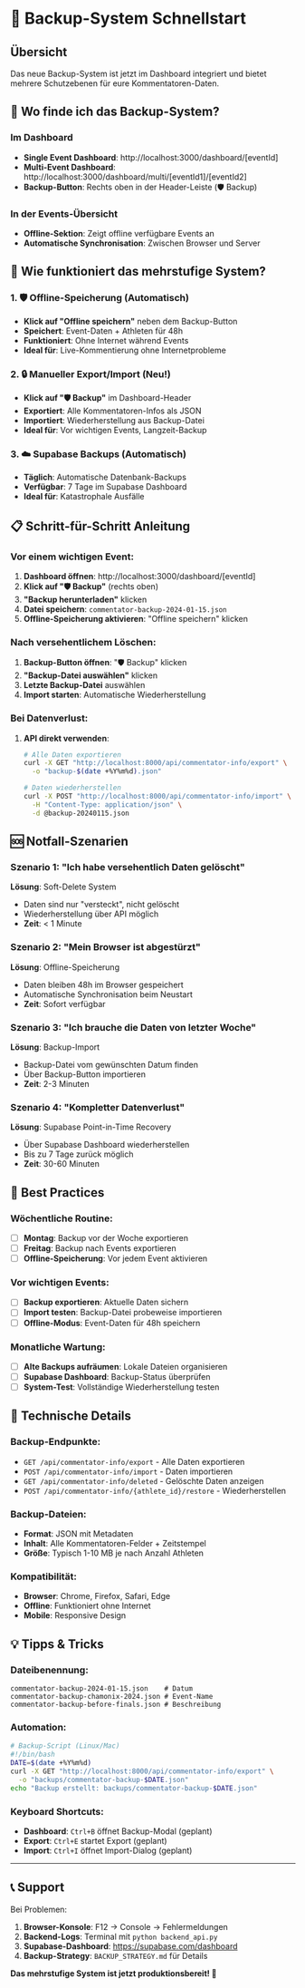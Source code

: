 # 🚀 Backup-System Schnellstart

## Übersicht
Das neue Backup-System ist jetzt im Dashboard integriert und bietet mehrere Schutzebenen für eure Kommentatoren-Daten.

## 📍 Wo finde ich das Backup-System?

### Im Dashboard
- **Single Event Dashboard**: http://localhost:3000/dashboard/[eventId]
- **Multi-Event Dashboard**: http://localhost:3000/dashboard/multi/[eventId1]/[eventId2]
- **Backup-Button**: Rechts oben in der Header-Leiste (🛡️ Backup)

### In der Events-Übersicht
- **Offline-Sektion**: Zeigt offline verfügbare Events an
- **Automatische Synchronisation**: Zwischen Browser und Server

## 🔄 Wie funktioniert das mehrstufige System?

### 1. 🛡️ Offline-Speicherung (Automatisch)
- **Klick auf "Offline speichern"** neben dem Backup-Button
- **Speichert**: Event-Daten + Athleten für 48h
- **Funktioniert**: Ohne Internet während Events
- **Ideal für**: Live-Kommentierung ohne Internetprobleme

### 2. 🔒 Manueller Export/Import (Neu!)
- **Klick auf "🛡️ Backup"** im Dashboard-Header
- **Exportiert**: Alle Kommentatoren-Infos als JSON
- **Importiert**: Wiederherstellung aus Backup-Datei
- **Ideal für**: Vor wichtigen Events, Langzeit-Backup

### 3. ☁️ Supabase Backups (Automatisch)
- **Täglich**: Automatische Datenbank-Backups
- **Verfügbar**: 7 Tage im Supabase Dashboard
- **Ideal für**: Katastrophale Ausfälle

## 📋 Schritt-für-Schritt Anleitung

### Vor einem wichtigen Event:
1. **Dashboard öffnen**: http://localhost:3000/dashboard/[eventId]
2. **Klick auf "🛡️ Backup"** (rechts oben)
3. **"Backup herunterladen"** klicken
4. **Datei speichern**: `commentator-backup-2024-01-15.json`
5. **Offline-Speicherung aktivieren**: "Offline speichern" klicken

### Nach versehentlichem Löschen:
1. **Backup-Button öffnen**: "🛡️ Backup" klicken
2. **"Backup-Datei auswählen"** klicken
3. **Letzte Backup-Datei** auswählen
4. **Import starten**: Automatische Wiederherstellung

### Bei Datenverlust:
1. **API direkt verwenden**:
   ```bash
   # Alle Daten exportieren
   curl -X GET "http://localhost:8000/api/commentator-info/export" \
     -o "backup-$(date +%Y%m%d).json"
   
   # Daten wiederherstellen
   curl -X POST "http://localhost:8000/api/commentator-info/import" \
     -H "Content-Type: application/json" \
     -d @backup-20240115.json
   ```

## 🆘 Notfall-Szenarien

### Szenario 1: "Ich habe versehentlich Daten gelöscht"
**Lösung**: Soft-Delete System
- Daten sind nur "versteckt", nicht gelöscht
- Wiederherstellung über API möglich
- **Zeit**: < 1 Minute

### Szenario 2: "Mein Browser ist abgestürzt"
**Lösung**: Offline-Speicherung
- Daten bleiben 48h im Browser gespeichert
- Automatische Synchronisation beim Neustart
- **Zeit**: Sofort verfügbar

### Szenario 3: "Ich brauche die Daten von letzter Woche"
**Lösung**: Backup-Import
- Backup-Datei vom gewünschten Datum finden
- Über Backup-Button importieren
- **Zeit**: 2-3 Minuten

### Szenario 4: "Kompletter Datenverlust"
**Lösung**: Supabase Point-in-Time Recovery
- Über Supabase Dashboard wiederherstellen
- Bis zu 7 Tage zurück möglich
- **Zeit**: 30-60 Minuten

## 🎯 Best Practices

### Wöchentliche Routine:
- [ ] **Montag**: Backup vor der Woche exportieren
- [ ] **Freitag**: Backup nach Events exportieren
- [ ] **Offline-Speicherung**: Vor jedem Event aktivieren

### Vor wichtigen Events:
- [ ] **Backup exportieren**: Aktuelle Daten sichern
- [ ] **Import testen**: Backup-Datei probeweise importieren
- [ ] **Offline-Modus**: Event-Daten für 48h speichern

### Monatliche Wartung:
- [ ] **Alte Backups aufräumen**: Lokale Dateien organisieren
- [ ] **Supabase Dashboard**: Backup-Status überprüfen
- [ ] **System-Test**: Vollständige Wiederherstellung testen

## 🔧 Technische Details

### Backup-Endpunkte:
- `GET /api/commentator-info/export` - Alle Daten exportieren
- `POST /api/commentator-info/import` - Daten importieren
- `GET /api/commentator-info/deleted` - Gelöschte Daten anzeigen
- `POST /api/commentator-info/{athlete_id}/restore` - Wiederherstellen

### Backup-Dateien:
- **Format**: JSON mit Metadaten
- **Inhalt**: Alle Kommentatoren-Felder + Zeitstempel
- **Größe**: Typisch 1-10 MB je nach Anzahl Athleten

### Kompatibilität:
- **Browser**: Chrome, Firefox, Safari, Edge
- **Offline**: Funktioniert ohne Internet
- **Mobile**: Responsive Design

## 💡 Tipps & Tricks

### Dateibenennung:
```
commentator-backup-2024-01-15.json    # Datum
commentator-backup-chamonix-2024.json # Event-Name
commentator-backup-before-finals.json # Beschreibung
```

### Automation:
```bash
# Backup-Script (Linux/Mac)
#!/bin/bash
DATE=$(date +%Y%m%d)
curl -X GET "http://localhost:8000/api/commentator-info/export" \
  -o "backups/commentator-backup-$DATE.json"
echo "Backup erstellt: backups/commentator-backup-$DATE.json"
```

### Keyboard Shortcuts:
- **Dashboard**: `Ctrl+B` öffnet Backup-Modal (geplant)
- **Export**: `Ctrl+E` startet Export (geplant)
- **Import**: `Ctrl+I` öffnet Import-Dialog (geplant)

---

## 📞 Support

Bei Problemen:
1. **Browser-Konsole**: F12 → Console → Fehlermeldungen
2. **Backend-Logs**: Terminal mit `python backend_api.py`
3. **Supabase-Dashboard**: https://supabase.com/dashboard
4. **Backup-Strategy**: `BACKUP_STRATEGY.md` für Details

**Das mehrstufige System ist jetzt produktionsbereit! 🚀** 